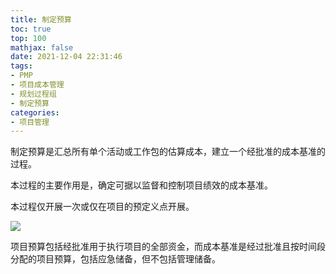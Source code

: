 ```yaml
---
title: 制定预算
toc: true
top: 100
mathjax: false
date: 2021-12-04 22:31:46
tags:
- PMP
- 项目成本管理
- 规划过程组
- 制定预算
categories:
- 项目管理
---
```

制定预算是汇总所有单个活动或工作包的估算成本，建立一个经批准的成本基准的过程。

本过程的主要作用是，确定可据以监督和控制项目绩效的成本基准。

本过程仅开展一次或仅在项目的预定义点开展。  

<img src="https://ddabb.github.io/photos/pmpimages/数据流向图/7.3制定预算.png"/>

项目预算包括经批准用于执行项目的全部资金，而成本基准是经过批准且按时间段分配的项目预算，包括应急储备，但不包括管理储备。
